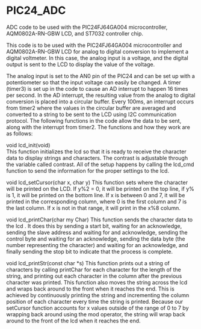 # PIC24_ADC
ADC code to be used with the PIC24FJ64GA004 microcontroller, AQM0802A-RN-GBW LCD, and ST7032 controller chip.

This code is to be used with the PIC24FJ64GA004 microcontroller and AQM0802A-RN-GBW LCD for analog to digital conversion to implement a digital voltmeter. In this case, the analog input is a voltage, and the digital output is sent to the LCD to display the value of the voltage.

The analog input is set to the AN0 pin of the PIC24 and can be set up with a potentiometer so that the input voltage can easily be changed. A timer (timer3) is set up in the code to cause an AD interrupt to happen 16 times per second. In the AD interrupt, the resulting value from the analog to digital conversion is placed into a circular buffer. Every 100ms, an interrupt occurs from timer2 where the values in the circular buffer are averaged and converted to a string to be sent to the LCD using I2C communication protocol. The following functions in the code allow the data to be sent, along with the interrupt from timer2. The functions and how they work are as follows:

void lcd_init(void)  
This function initializes the lcd so that it is ready to receive the character data to display strings and characters. The contrast is adjustable through the variable called contrast. All of the setup happens by calling the lcd_cmd function to send the information for the proper settings to the lcd.

void lcd_setCursor(char x, char y) 
This function sets where the character will be printed on the LCD. If y%2 = 0, it will be printed on the top line, if y% is 1, it will be printed on the bottom line. If x is between 0 and 7, it will be printed in the corresponding column, where 0 is the first column and 7 is the last column. If x is not in that range, it will print in the x%8 column.

void lcd_printChar(char my Char) 
This function sends the character data to the lcd . It does this by sending a start bit, waiting for an acknowledge, sending the slave address and waiting for and acknowledge, sending the control byte and waiting for an acknowledge, sending the data byte (the number representing the character) and waiting for an acknowledge, and finally sending the stop bit to indicate that the process is complete.

void lcd_printStr(const char *s) 
This function prints out a string of characters by calling printChar for each character for the length of the string, and printing out each character in the column after the previous character was printed. This function also moves the string across the lcd and wraps back around to the front when it reaches the end. This is achieved by continuously printing the string and incrementing the column position of each character every time the string is printed. Because our setCursor function accounts for x values outside of the range of 0 to 7 by wrapping back around using the mod operator, the string will wrap back around to the front of the lcd when it reaches the end.











